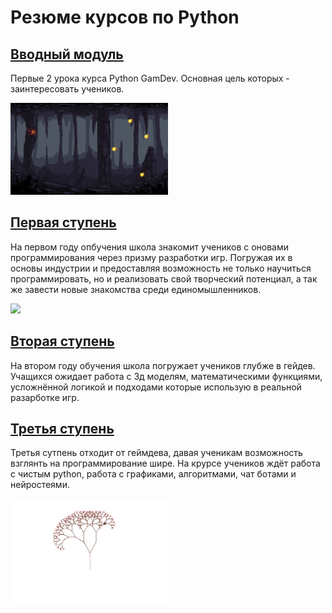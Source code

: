 # Резюме курсов по Python

## [Вводный модуль](https://github.com/IT-Compot/Python-methodologies/tree/main/first-stage/Introduction%20module)
Первые 2 урока курса Python GamDev. Основная цель которых - заинтересовать учеников.

<img src="https://github.com/IT-Compot/Python-methodologies/blob/main/images/375029366-2c51f842-4fa3-413d-b3d3-b57db30545f6.gif" width="50%">

## [Первая ступень](https://github.com/IT-Compot/Python-methodologies/tree/main/first-stage)
На первом году опбучения школа знакомит учеников с оновами программирования через призму разработки игр. 
Погружая их в основы индустрии и предоставляя возможность не только научиться программировать, но и реализовать свой творческий потенциал, а так же завести новые знакомства среди единомышленников.

<img src="https://github.com/IT-Compot/Python-methodologies/blob/main/images/375054563-638da84d-067d-4f3c-a0ed-d21bba345926.gif" width="50%">

## [Вторая ступень](https://github.com/IT-Compot/Python-methodologies/tree/main/second-stage)
На втором году обучения школа погружает учеников глубже в гейдев. Учащихся ожидает работа с 3д моделям, математическими функциями, усложнённой логикой и подходами которые использую в реальной разарботке игр.

## [Третья ступень](https://github.com/IT-Compot/Python-methodologies/tree/main/third-stage)
Третья сутпень отходит от геймдева, давая ученикам возможность взглянть на программирование шире. На крурсе учеников ждёт работа с чистым python, работа с графиками, алгоритмами, чат ботами и нейростеями. 

<img src="https://github.com/IT-Compot/Python-methodologies/blob/main/images/3.gif" width="50%">


